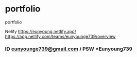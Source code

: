 # portfolio
portfolio

Nelify
https://eunyoung.netlify.app/
https://app.netlify.com/teams/eunyounge739/overview

### ID eunyounge739@gmail.com / PSW *Eunyoung739

